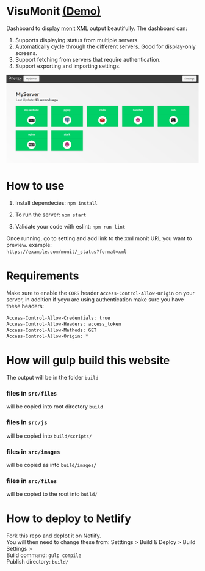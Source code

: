# VisuMonit [(Demo)](https://visumonit.10ten.com/)
Dashboard to display [monit](https://mmonit.com/monit/) XML output beautifully. The dashboard can:  
1. Supports displaying status from multiple servers.
2. Automatically cycle through the different servers. Good for display-only screens.
3. Support fetching from servers that require authentication.
4. Support exporting and importing settings.

![Screenshot showing the dashboard](docs/screenshot.png)

# How to use

1. Install dependecies:
`npm install`

2. To run the server:
`npm start`

3. Validate your code with eslint:
`npm run lint`  
  
Once running, go to setting and add link to the xml monit URL you want to preview. example:  
`https://example.com/monit/_status?format=xml`

# Requirements
Make sure to enable the `CORS` header `Access-Control-Allow-Origin` on your server, in addition if yoyu are using authentication make sure you have these headers:  
```
Access-Control-Allow-Credentials: true
Access-Control-Allow-Headers: access_token
Access-Control-Allow-Methods: GET
Access-Control-Allow-Origin: *
```

# How will gulp build this website
The output will be in the folder `build`

### files in `src/files`
will be copied into root directory `build`

### files in `src/js`
will be copied into `build/scripts/`

### files in `src/images`
will be copied as into `build/images/`

### files in `src/files`
will be copied to the root into `build/`

# How to deploy to Netlify
Fork this repo and deplot it on Netlify.  
You will then need to change these from: Setttings > Build & Deploy > Build Settings >  
Build command: `gulp compile`  
Publish directory: `build/`  
